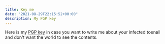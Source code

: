 ```yaml
---
title: Key me
date: "2021-08-29T22:15:52+00:00"
description: My PGP key
---
```

Here is my [PGP key](https://keybase.io/mrapplegate) in case you want to write me about your infected toenail and don't want the world to see the contents.
